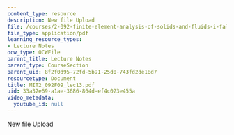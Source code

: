 ```yaml
---
content_type: resource
description: New file Upload
file: /courses/2-092-finite-element-analysis-of-solids-and-fluids-i-fall-2009/33a32e69a1ae3686864def4c023e455a_MIT2_092F09_lec13.pdf
file_type: application/pdf
learning_resource_types:
- Lecture Notes
ocw_type: OCWFile
parent_title: Lecture Notes
parent_type: CourseSection
parent_uid: 8f2f0d95-72fd-5b91-25d0-743fd2de18d7
resourcetype: Document
title: MIT2_092F09_lec13.pdf
uid: 33a32e69-a1ae-3686-864d-ef4c023e455a
video_metadata:
  youtube_id: null
---
```

New file Upload

